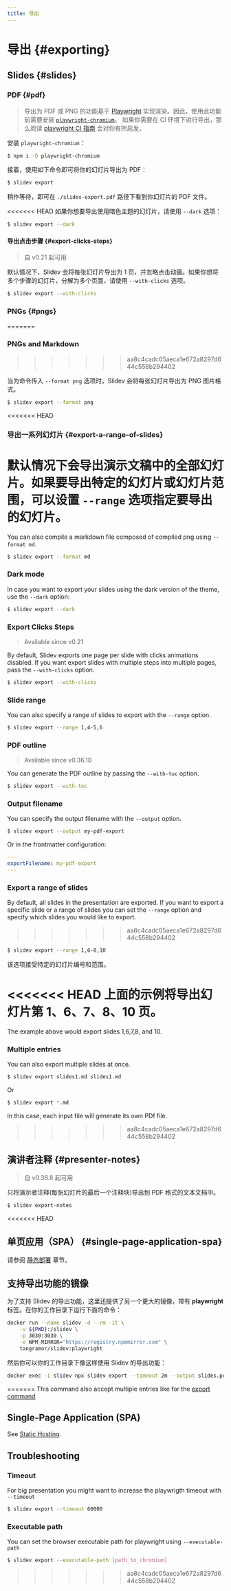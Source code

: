 ```yaml
---
title: 导出
---
```


# 导出 {#exporting}
## Slides {#slides}

### PDF {#pdf}


> 导出为 PDF 或 PNG 的功能基于 [Playwright](https://playwright.dev) 实现渲染。因此，使用此功能前需要安装 [`playwright-chromium`](https://playwright.dev/docs/installation#download-single-browser-binary)。
> 如果你需要在 CI 环境下进行导出，那么阅读 [playwright CI 指南](https://playwright.dev/docs/ci) 会对你有所启发。

安装 `playwright-chromium`：

```bash
$ npm i -D playwright-chromium
```

接着，使用如下命令即可将你的幻灯片导出为 PDF：

```bash
$ slidev export
```

稍作等待，即可在 `./slides-export.pdf` 路径下看到你幻灯片的 PDF 文件。

<<<<<<< HEAD
如果你想要导出使用暗色主题的幻灯片，请使用 `--dark` 选项：

```bash
$ slidev export --dark
```

#### 导出点击步骤 {#export-clicks-steps}

> 自 v0.21 起可用

默认情况下，Slidev 会将每张幻灯片导出为 1 页，并忽略点击动画。如果你想将多个步骤的幻灯片，分解为多个页面，请使用 `--with-clicks` 选项。

```bash
$ slidev export --with-clicks
```

### PNGs {#pngs}
=======
### PNGs and Markdown
>>>>>>> aa8c4cadc05aeca1e672a8297d644c558b294402

当为命令传入 `--format png` 选项时，Slidev 会将每张幻灯片导出为 PNG 图片格式。

```bash
$ slidev export --format png
```

<<<<<<< HEAD
### 导出一系列幻灯片 {#export-a-range-of-slides}

默认情况下会导出演示文稿中的全部幻灯片。如果要导出特定的幻灯片或幻灯片范围，可以设置 `--range` 选项指定要导出的幻灯片。
=======
You can also compile a markdown file composed of compiled png using `--format md`.

```bash
$ slidev export --format md
```

### Dark mode

In case you want to export your slides using the dark version of the theme, use the `--dark` option:

```bash
$ slidev export --dark
```

### Export Clicks Steps

> Available since v0.21

By default, Slidev exports one page per slide with clicks animations disabled. If you want export slides with multiple steps into multiple pages, pass the `--with-clicks` option.

```bash
$ slidev export --with-clicks
```

### Slide range

You can also specify a range of slides to export with the `--range` option.

```bash
$ slidev export --range 1,4-5,6
```

### PDF outline

> Available since v0.36.10

You can generate the PDF outline by passing the `--with-toc` option.

```bash
$ slidev export --with-toc
```

### Output filename

You can specify the output filename with the `--output` option.

```bash
$ slidev export --output my-pdf-export
```

Or in the frontmatter configuration:

```yaml
---
exportFilename: my-pdf-export
---
```

### Export a range of slides

By default, all slides in the presentation are exported. If you want to export a specific slide or a range of slides you can set the `--range` option and specify which slides you would like to export.
>>>>>>> aa8c4cadc05aeca1e672a8297d644c558b294402

```bash
$ slidev export --range 1,6-8,10
```

该选项接受特定的幻灯片编号和范围。

<<<<<<< HEAD
上面的示例将导出幻灯片第 1、6、7、8、10 页。
=======
The example above would export slides 1,6,7,8, and 10.

### Multiple entries

You can also export multiple slides at once.

```bash
$ slidev export slides1.md slides1.md
```

Or

```bash
$ slidev export *.md
```

In this case, each input file will generate its own PDf file.
>>>>>>> aa8c4cadc05aeca1e672a8297d644c558b294402

## 演讲者注释 {#presenter-notes}

> 自 v0.36.8 起可用

只将演示者注释(每张幻灯片的最后一个注释块)导出到 PDF 格式的文本文档中。

```bash
$ slidev export-notes
```

<<<<<<< HEAD
## 单页应用（SPA） {#single-page-application-spa}

请参阅 [静态部署](/guide/hosting) 章节。


## 支持导出功能的镜像

为了支持 Slidev 的导出功能，这里还提供了另一个更大的镜像，带有 **playwright** 标签。在你的工作目录下运行下面的命令：

```bash
docker run --name slidev -d --rm -it \
    -v ${PWD}:/slidev \
    -p 3030:3030 \
    -e NPM_MIRROR="https://registry.npmmirror.com" \
    tangramor/slidev:playwright
```

然后你可以你的工作目录下像这样使用 Slidev 的导出功能：

```bash
docker exec -i slidev npx slidev export --timeout 2m --output slides.pdf
```

=======
This command also accept multiple entries like for the [export command](#multiple-entries)

## Single-Page Application (SPA)

See [Static Hosting](/guide/hosting).

## Troubleshooting

### Timeout

For big presentation you might want to increase the playwrigth timeout with `--timeout`

```bash
$ slidev export --timeout 60000
```

### Executable path

You can set the browser executable path for playwright using `--executable-path`

```bash
$ slidev export --executable-path [path_to_chromium]
```
>>>>>>> aa8c4cadc05aeca1e672a8297d644c558b294402
